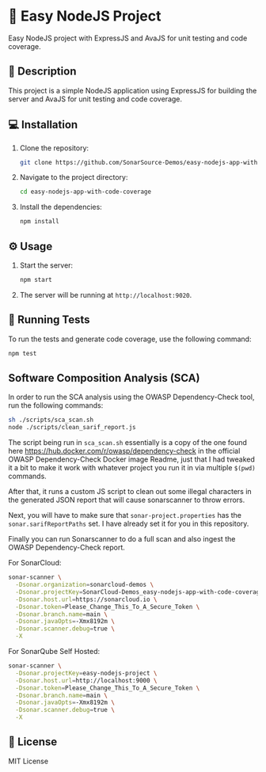 # 🚀 Easy NodeJS Project 

Easy NodeJS project with ExpressJS and AvaJS for unit testing and code coverage.

## 📄 Description 

This project is a simple NodeJS application using ExpressJS for building the server and AvaJS for unit testing and code coverage.

## 💻 Installation 

1. Clone the repository:
    ```sh
    git clone https://github.com/SonarSource-Demos/easy-nodejs-app-with-code-coverage.git
    ```
2. Navigate to the project directory:
    ```sh
    cd easy-nodejs-app-with-code-coverage
    ```
3. Install the dependencies:
    ```sh
    npm install
    ```

## ⚙️ Usage

1. Start the server:
    ```sh
    npm start
    ```
2. The server will be running at `http://localhost:9020`.

## 🧪 Running Tests 

To run the tests and generate code coverage, use the following command:
```sh
npm test
```

## Software Composition Analysis (SCA)
In order to run the SCA analysis using the OWASP Dependency-Check tool, run the following commands:
```sh
sh ./scripts/sca_scan.sh
node ./scripts/clean_sarif_report.js
```

The script being run in `sca_scan.sh` essentially is a copy of the one found here https://hub.docker.com/r/owasp/dependency-check in the official OWASP Dependency-Check Docker image Readme, just that I had tweaked it a bit to make it work with whatever project you run it in via multiple `$(pwd)` commands.

After that, it runs a custom JS script to clean out some illegal characters in the generated JSON report that will cause sonarscanner to throw errors. 

Next, you will have to make sure that `sonar-project.properties` has the `sonar.sarifReportPaths` set. I have already set it for you in this repository.

Finally you can run Sonarscanner to do a full scan and also ingest the OWASP Dependency-Check report.

For SonarCloud:
```sh
sonar-scanner \
  -Dsonar.organization=sonarcloud-demos \
  -Dsonar.projectKey=SonarCloud-Demos_easy-nodejs-app-with-code-coverage \
  -Dsonar.host.url=https://sonarcloud.io \
  -Dsonar.token=Please_Change_This_To_A_Secure_Token \
  -Dsonar.branch.name=main \
  -Dsonar.javaOpts=-Xmx8192m \
  -Dsonar.scanner.debug=true \
  -X
```

For SonarQube Self Hosted:
```sh
sonar-scanner \
  -Dsonar.projectKey=easy-nodejs-project \
  -Dsonar.host.url=http://localhost:9000 \
  -Dsonar.token=Please_Change_This_To_A_Secure_Token \
  -Dsonar.branch.name=main \
  -Dsonar.javaOpts=-Xmx8192m \
  -Dsonar.scanner.debug=true \
  -X
```


## 📝 License
MIT License